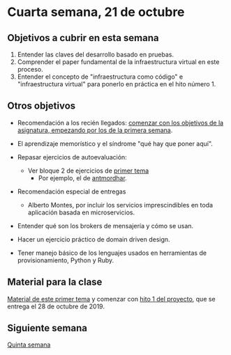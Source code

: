 # Cuarta semana, 21 de octubre

## Objetivos a cubrir en esta semana

1. Entender las claves del desarrollo basado en pruebas.
3. Comprender el paper fundamental de la infraestructura virtual en
   este proceso.
4. Entender el concepto de "infraestructura como código" e "infraestructura virtual" para ponerlo en práctica en el hito número 1.

## Otros objetivos

* Recomendación a los recién llegados: [comenzar con los objetivos de
  la asignatura, empezando por los de la primera semana](01-semana.md).
* El aprendizaje memorístico y el síndrome "qué hay que poner aquí".
* Repasar ejercicios de autoevaluación:
  * Ver bloque 2 de ejercicios de
  [primer tema](http://jj.github.io/CC/documentos/temas/Arquitecturas_para_la_nube) 
      * Por ejemplo, el de [antmordhar](https://github.com/antmordhar/EjerciciosCC/blob/master/ejerciciosTema1.md).
* Recomendación especial de entregas
  * Alberto Montes, por incluir los servicios imprescindibles en toda
    aplicación basada en microservicios.
    
* Entender qué son los brokers de mensajería y cómo se usan.

* Hacer un ejercicio práctico de domain driven design.

* Tener manejo básico de los lenguajes usados en herramientas de
  provisionamiento, Python y Ruby.

## Material para la clase

[Material de este primer tema](http://jj.github.io/CC/documentos/temas/Desarrollo_basado_en_pruebas)
y comenzar
con
[hito 1 del proyecto](http://jj.github.io/CC/documentos/proyecto/1.Infraestructura),
que se entrega el 28 de octubre de 2019.

## Siguiente semana

[Quinta semana](05-semana.md)
